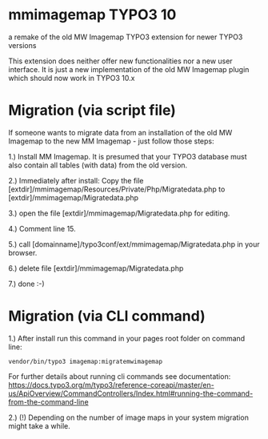 # mmimagemap TYPO3 10
a remake of the old MW Imagemap TYPO3 extension for newer TYPO3 versions

This extension does neither offer new functionalities nor a new user interface.
It is just a new implementation of the old MW Imagemap plugin which should now work in TYPO3 10.x

# Migration (via script file)
If someone wants to migrate data from an installation of the old MW Imagemap to the new MM Imagemap - just follow those steps:

1.) Install MM Imagemap. It is presumed that your TYPO3 database must also contain all tables (with data) from the old version.

2.) Immediately after install: Copy the file [extdir]/mmimagemap/Resources/Private/Php/Migratedata.php to [extdir]/mmimagemap/Migratedata.php
  
3.) open the file [extdir]/mmimagemap/Migratedata.php for editing.

4.) Comment line 15.

5.) call [domainname]/typo3conf/ext/mmimagemap/Migratedata.php in your browser.
  
6.) delete file [extdir]/mmimagemap/Migratedata.php

7.) done :-)


# Migration (via CLI command)

1.) After install run this command in your pages root folder on command line:
```
vendor/bin/typo3 imagemap:migratemwimagemap
```

For further details about running cli commands see documentation:
https://docs.typo3.org/m/typo3/reference-coreapi/master/en-us/ApiOverview/CommandControllers/Index.html#running-the-command-from-the-command-line

2.) (!) Depending on the number of image maps in your system migration might take a while.